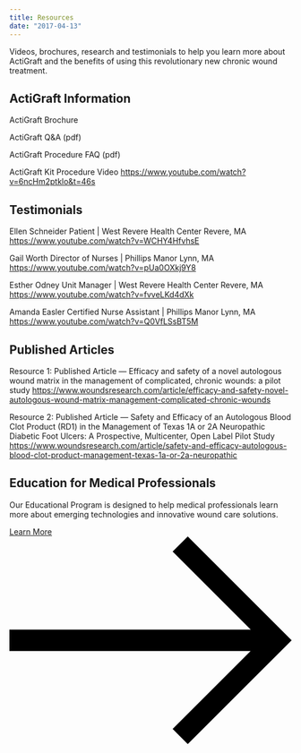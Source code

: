 ```yaml
---
title: Resources
date: "2017-04-13"
---
```


Videos, brochures, research and testimonials to help you learn more about ActiGraft and the benefits of using this revolutionary new chronic wound treatment. 

## ActiGraft Information

ActiGraft Brochure 

ActiGraft Q&A (pdf)

ActiGraft Procedure FAQ (pdf)

ActiGraft Kit Procedure Video
https://www.youtube.com/watch?v=6ncHm2ptklo&t=46s

## Testimonials

Ellen Schneider
Patient | West Revere Health Center
Revere, MA
https://www.youtube.com/watch?v=WCHY4HfvhsE

Gail Worth
Director of Nurses | Phillips Manor
Lynn, MA
https://www.youtube.com/watch?v=pUa0OXkj9Y8

Esther Odney
Unit Manager | West Revere Health Center
Revere, MA
https://www.youtube.com/watch?v=fvveLKd4dXk

Amanda Easler
Certified Nurse Assistant | Phillips Manor
Lynn, MA
https://www.youtube.com/watch?v=Q0VfLSsBT5M 

## Published Articles

Resource 1:
Published Article — Efficacy and safety of a novel autologous wound matrix in the management of complicated, chronic wounds: a pilot study
https://www.woundsresearch.com/article/efficacy-and-safety-novel-autologous-wound-matrix-management-complicated-chronic-wounds

Resource 2:
Published Article — Safety and Efficacy of an Autologous Blood Clot Product (RD1) in the Management of Texas 1A or 2A Neuropathic Diabetic Foot Ulcers: A Prospective, Multicenter, Open Label Pilot Study 
https://www.woundsresearch.com/article/safety-and-efficacy-autologous-blood-clot-product-management-texas-1a-or-2a-neuropathic 

## Education for Medical Professionals

Our Educational Program is designed to help medical professionals learn more about emerging technologies and innovative wound care solutions. 

[Learn More](/education) <svg xmlns="http://www.w3.org/2000/svg" viewBox="0 0 26.37 19.41"><defs><style>
.cls-1{fill:none;stroke:#000;stroke-miterlimit:10;stroke-width:2px}
</style></defs><g id="Layer_2" data-name="Layer 2"><g id="Layer_1-2" data-name="Layer 1"><path class="cls-1" d="M15.96.71l9 9-9 9M24.96 9.71H0"></path></g></g></svg>

